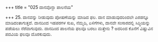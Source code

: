 +++
title = "025 ದಾನವೊನ್ದಾ ಪಾಲನೆಯ"

+++
25. ದಾನವನ್ನು ನೀಡುವುದು ಪೋಷಣೆಯನ್ನು ಮಾಡಿದ ಫಲ. ದಾನ ಮಾಡುವುದರಿಂದಲೇ ಎರಡನ್ನೂ ಮಾಡಿದಂತಾಗುತ್ತದೆ. ದಾನದಿಂದ ಇಹಪರಗಳ ಸುಖ, ನೆಮ್ಮದಿ, ಏಳಿಗೆಗಳು, ದಾನವೇ ಸಂಸಾರದಲ್ಲಿ ಸಿದ್ಧಿಯನ್ನು ಪಡೆಯಲು ನೆರೆವಾಗುವುದು. ದಾನದಿಂದ ಪಾಲನೆಯ ಫಲವೂ ಬರಲು ಮತ್ತೇನು ? ಅದರಿಂದ ಕೊನೆಗೆ ವಿಷ್ಣುವಿನ ಪದವಿಯ ಫಲವೂ ದೊರಕುವುದು.